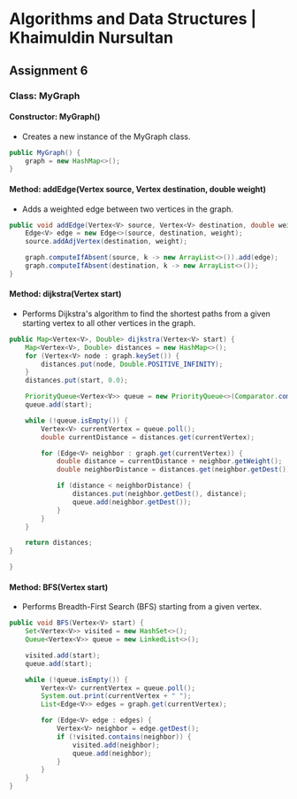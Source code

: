 # Algorithms and Data Structures | Khaimuldin Nursultan
## Assignment 6
### Class: MyGraph
#### Constructor: MyGraph()
- Creates a new instance of the MyGraph class.
```java 
public MyGraph() {
    graph = new HashMap<>();
}
```
#### Method: addEdge(Vertex source, Vertex destination, double weight)
- Adds a weighted edge between two vertices in the graph.
```java
public void addEdge(Vertex<V> source, Vertex<V> destination, double weight) {
    Edge<V> edge = new Edge<>(source, destination, weight);
    source.addAdjVertex(destination, weight);

    graph.computeIfAbsent(source, k -> new ArrayList<>()).add(edge);
    graph.computeIfAbsent(destination, k -> new ArrayList<>());
}
```
#### Method: dijkstra(Vertex start)
- Performs Dijkstra's algorithm to find the shortest paths from a given starting vertex to all other vertices in the graph.
```java 
public Map<Vertex<V>, Double> dijkstra(Vertex<V> start) {
    Map<Vertex<V>, Double> distances = new HashMap<>();
    for (Vertex<V> node : graph.keySet()) {
        distances.put(node, Double.POSITIVE_INFINITY);
    }
    distances.put(start, 0.0);

    PriorityQueue<Vertex<V>> queue = new PriorityQueue<>(Comparator.comparingDouble(distances::get));
    queue.add(start);

    while (!queue.isEmpty()) {
        Vertex<V> currentVertex = queue.poll();
        double currentDistance = distances.get(currentVertex);

        for (Edge<V> neighbor : graph.get(currentVertex)) {
            double distance = currentDistance + neighbor.getWeight();
            double neighborDistance = distances.get(neighbor.getDest());

            if (distance < neighborDistance) {
                distances.put(neighbor.getDest(), distance);
                queue.add(neighbor.getDest());
            }
        }
    }

    return distances;
}

}
```
#### Method: BFS(Vertex start)
- Performs Breadth-First Search (BFS) starting from a given vertex.
```java
public void BFS(Vertex<V> start) {
    Set<Vertex<V>> visited = new HashSet<>();
    Queue<Vertex<V>> queue = new LinkedList<>();

    visited.add(start);
    queue.add(start);

    while (!queue.isEmpty()) {
        Vertex<V> currentVertex = queue.poll();
        System.out.print(currentVertex + " ");
        List<Edge<V>> edges = graph.get(currentVertex);

        for (Edge<V> edge : edges) {
            Vertex<V> neighbor = edge.getDest();
            if (!visited.contains(neighbor)) {
                visited.add(neighbor);
                queue.add(neighbor);
            }
        }
    }
}
```
